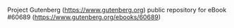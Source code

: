 Project Gutenberg (https://www.gutenberg.org) public repository for
eBook #60689 (https://www.gutenberg.org/ebooks/60689)
